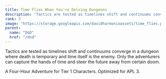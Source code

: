 ```yaml
---
title: Time Flies When You're Delving Dungeons
description: 'Tactics are tested as timelines shift and continuums converge in a dungeon where death is temporary and time itself is the enemy. Only the adventurers can capture the hands of time and steer the future away from certain doom.'
rank: 3
image: "https://storage.googleapis.com/davidharmonioassets/time_flies.png"
parent:
  name: "D&D"
  href: "/dnd"
---
```


Tactics are tested as timelines shift and continuums converge in a dungeon where death is temporary and time itself is the enemy. Only the adventurers can capture the hands of time and steer the future away from certain doom.

A Four-Hour Adventure for Tier 1 Characters. Optimized for APL 3. 
